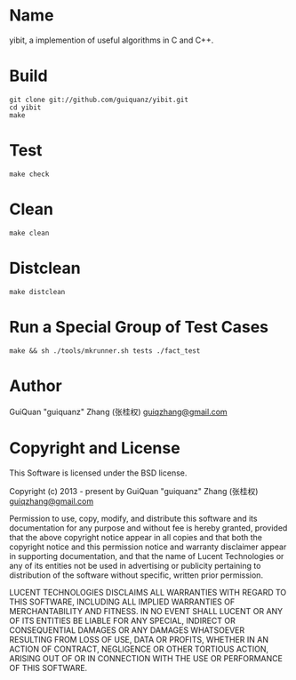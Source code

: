 
Name
====

yibit, a implemention of useful algorithms in C and C++.


Build
=====

    git clone git://github.com/guiquanz/yibit.git
    cd yibit
    make


Test
====

    make check


Clean
=====

    make clean


Distclean
=======

    make distclean


Run a Special Group of Test Cases
========================

    make && sh ./tools/mkrunner.sh tests ./fact_test


Author
======

GuiQuan "guiquanz" Zhang (张桂权) <guiqzhang@gmail.com>


Copyright and License
=====================

This Software is licensed under the BSD license.

Copyright (c) 2013 - present by GuiQuan "guiquanz" Zhang (张桂权) <guiqzhang@gmail.com>

Permission to use, copy, modify, and distribute this software and
its documentation for any purpose and without fee is hereby
granted, provided that the above copyright notice appear in all
copies and that both the copyright notice and this permission
notice and warranty disclaimer appear in supporting
documentation, and that the name of Lucent Technologies or any of
its entities not be used in advertising or publicity pertaining
to distribution of the software without specific, written prior
permission.

LUCENT TECHNOLOGIES DISCLAIMS ALL WARRANTIES WITH REGARD TO THIS
SOFTWARE, INCLUDING ALL IMPLIED WARRANTIES OF MERCHANTABILITY AND
FITNESS.  IN NO EVENT SHALL LUCENT OR ANY OF ITS ENTITIES BE
LIABLE FOR ANY SPECIAL, INDIRECT OR CONSEQUENTIAL DAMAGES OR ANY
DAMAGES WHATSOEVER RESULTING FROM LOSS OF USE, DATA OR PROFITS,
WHETHER IN AN ACTION OF CONTRACT, NEGLIGENCE OR OTHER TORTIOUS
ACTION, ARISING OUT OF OR IN CONNECTION WITH THE USE OR
PERFORMANCE OF THIS SOFTWARE.

